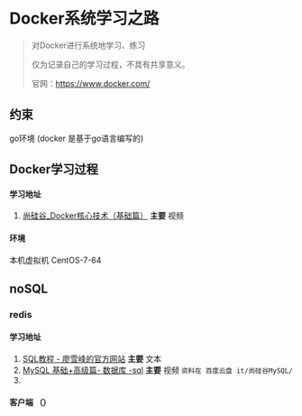 # Docker系统学习之路

> 对Docker进行系统地学习、练习
>
> 仅为记录自己的学习过程，不具有共享意义。
>
> 官网：https://www.docker.com/



## 约束

go环境 (docker 是基于go语言编写的)



## Docker学习过程

#### 学习地址
1. [尚硅谷_Docker核心技术（基础篇）](https://www.bilibili.com/video/av27122140?p=1)            **主要**       视频



#### 环境

本机虚拟机 CentOS-7-64









## noSQL

### redis

#### 学习地址

1. [SQL教程 - 廖雪峰的官方网站](https://www.liaoxuefeng.com/wiki/1177760294764384)                   **主要**       文本
2. [MySQL 基础+高级篇- 数据库 -sql](https://www.bilibili.com/video/av49181542)            **主要**       视频
   `资料在 百度云盘 it/尚硅谷MySQL/`
3. 

#### 客户端 （）

